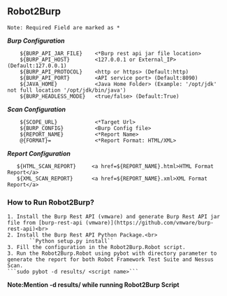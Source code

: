 ## Robot2Burp

``Note: Required Field are marked as *``

***Burp Configuration***

```
    ${BURP_API_JAR_FILE}    <*Burp rest api jar file location>
    ${BURP_API_HOST}        <127.0.0.1 or External_IP> (Default:127.0.0.1)
    ${BURP_API_PROTOCOL}    <http or https> (Default:http)
    ${BURP_API_PORT}        <API service port> (Default:8090)
    ${JAVA_HOME}            <Java Home Folder> (Example: '/opt/jdk' not full location '/opt/jdk/bin/java')
    ${BURP_HEADLESS_MODE}   <true/false> (Default:True)
```

***Scan Configuration***

```
    ${SCOPE_URL}            <*Target Url>
    ${BURP_CONFIG}          <Burp Config file>
    ${REPORT_NAME}          <*Report Name>
    @{FORMAT}=              <*Report Format: HTML/XML>
```

***Report  Configuration***
```
   ${HTML_SCAN_REPORT}     <a href=${REPORT_NAME}.html>HTML Format Report</a>
   ${XML_SCAN_REPORT}      <a href=${REPORT_NAME}.xml>XML Format Report</a>
```


### How to Run Robot2Burp?
    
    1. Install the Burp Rest API (vmware) and generate Burp Rest API jar file from [burp-rest-api (vmware)](https://github.com/vmware/burp-rest-api)<br>
    2. Install the Burp Rest API Python Package.<br>
           ``Python setup.py install`` 
    3. Fill the configuration in the Robot2Burp.Robot script.
    3. Run the Robot2Burp.Robot using pybot with directory parameter to generate the report for both Robot Framework Test Suite and Nessus Scan.
    ```sudo pybot -d results/ <script name>```

   **Note:Mention -d results/ while  running Robot2Burp Script**





